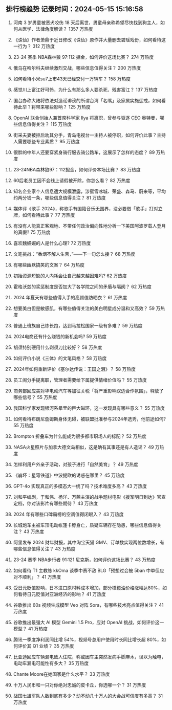 
## 排行榜趋势 记录时间：2024-05-15 15:16:58
  
  1. 河南 3 岁男童被恶犬咬伤 18 天后离世，男童母亲称希望尽快找到狗主人，如何从医学、法律角度解读？ 1357 万热度
    
  2. 《诛仙》作者萧鼎于近日修改《诛仙》原作并大量删去碧瑶戏份，如何看待这一行为？ 312 万热度
    
  3. 23-24 赛季 NBA森林狼 97:112 掘金，如何评价这场比赛？ 274 万热度
    
  4. 俄乌在哈尔科夫继续激烈交战，哪些信息值得关注？ 200 万热度
    
  5. 如何看待小米su7上市43天已经交付一万辆车？ 158 万热度
    
  6. 感觉川上富江好可怜，为什么有那么多人要杀死、残害富江？ 137 万热度
    
  7. 国台办称大陆将依法对造谣诽谤的所谓台湾「名嘴」及家属实施惩戒，如何看待此举？将带来哪些影响？ 125 万热度
    
  8. OpenAI 联合创始人兼首席科学家 Ilya 将离职，曾参与驱逐 CEO 奥特曼，哪些信息值得关注？ 115 万热度
    
  9. 街采夫妻被拒后劝其分手，青岛电视台一主持人被停职，如何评价此事？主持人需要哪些专业素质？ 95 万热度
    
  10. 很胖的中年人还要穿紧身骑行服去骑公路车，这展示了怎样的态度？ 89 万热度
    
  11. 23-24NBA森林狼97：112掘金，如何评价本场比赛？ 83 万热度
    
  12. 60后老员工因不会线上请假被开除，你怎么看？ 82 万热度
    
  13. 知名企业家个人信息遭大规模泄露，涉蜜雪冰城、荣盛、森马、蔚来等，平均约两分钱一条，哪些信息值得关注？ 81 万热度
    
  14. 媒体评《歌手 2024》，称歌手有国籍音乐无国界，没必要借「歌手」打对立牌，如何看待此事？ 77 万热度
    
  15. 有没有人能真正客观地、不带任何政治偏向性地分析一下美国阿波罗载人登月的真假? 75 万热度
    
  16. 喜欢魏嬿婉的人是什么心理? 72 万热度
    
  17. 文笔挑战：“香烟不解人生苦，”——下一句怎么接？ 68 万热度
    
  18. 有哪些幽默搞笑的文案？ 64 万热度
    
  19. 初始资源短缺的人内耗会让自己越来越困难吗? 62 万热度
    
  20. 霍格沃兹的奖惩制度是否加大了各学院之间的矛盾与隔阂？ 62 万热度
    
  21. 2024 年夏天有哪些值得入手的高颜值防晒衣？ 61 万热度
    
  22. 想要美白但是敏感肌，有哪些值得关注的美白明星成分温和又高效？ 59 万热度
    
  23. 普通上班族自己练长跑，达到马拉松国家一级有多难？ 59 万热度
    
  24. 2024电商还有什么赚钱的新机会吗? 59 万热度
    
  25. 胡须特别硬用什么剃须刀比较好？ 58 万热度
    
  26. 如何评价小说《三体》的文笔风格？ 58 万热度
    
  27. 2024年如何重新评价《塞尔达传说：王国之泪》？ 58 万热度
    
  28. 员工闹分手提离职，管理者需要给下属提供情绪价值吗？ 55 万热度
    
  29. 商务部回应美对华电动汽车等加征关税「将严重影响双边合作氛围」，释放了哪些信号？ 55 万热度
    
  30. 我国科学家发现银河系晕里的巨大磁环，这一发现具有哪些意义？ 55 万热度
    
  31. 如何看待布朗尼詹姆斯身体无碍，被联盟批准参与2024年选秀，他前途如何? 55 万热度
    
  32. Brompton 折叠车为什么能成为很多都市职场人的标配？ 52 万热度
    
  33. NASA火星照片与加拿大德文岛相似，这是确有其事还是有人造谣？ 49 万热度
    
  34. 怎样利用户外亲子活动，对孩子进行「自然美育」？ 49 万热度
    
  35. 《崩坏：星穹铁道》中波提欧的诱惑在哪里？ 45 万热度
    
  36. GPT-4o 实现真正的多模态大一统了吗？技术难度多高？ 43 万热度
    
  37. 刘和平编剧，于和伟、杨洋、万茜主演的战争题材电影《援军明日到达》官宣定档，你对该影片有哪些期待？ 43 万热度
    
  38. 2024 年有哪些口碑霸榜的空调值得闭眼入？ 43 万热度
    
  39. 长城炮车主被车顶电动帐篷卡脖身亡，质疑车辆存在隐患，哪些信息值得关注？ 43 万热度
    
  40. 阿里发布 2024 财年财报，其中淘宝天猫 GMV、订单数实现两位数增长，有哪些信息值得关注？ 43 万热度
    
  41. 23-24 赛季 NBA步行者 91:121 尼克斯，如何评价这场比赛？ 43 万热度
    
  42. 如何看待 T1 主教练 kkOma 谈季中赛不敌 BLG「预想过会被 5ban 中单但应对不顺利」？ 41 万热度
    
  43. 受日元贬值影响，日本进口原材料成本增加，部分橄榄油价格涨幅达80%，如何看待日元贬值对亚洲经济的影响？ 41 万热度
    
  44. 谷歌推出 60s 视频生成模型 Veo 对阵 Sora，有哪些技术亮点值得关注？ 41 万热度
    
  45. 谷歌推出最强大 AI 模型 Gemini 1.5 Pro，应对 OpenAI 挑战，如何评价这一模型？ 41 万热度
    
  46. 腾讯一季度净利润同比增 54%，视频号总用户使用时长同比增长超 80%，如何评价其 Q1 业绩？ 35 万热度
    
  47. 比亚迪回应车辆漏电致人住院，称或因车主突然发病手脚麻木，误以为触电，电动车漏电可能性有多大？ 35 万热度
    
  48. Chante Moore在她国家是什么水平？ 33 万热度
    
  49. 十万人民币和一只对你绝对忠诚的皮卡丘，你选哪一个？ 31 万热度
    
  50. 战国七雄军队人数到底有多少？动不动几十万人的大会战可信度有多高？ 31 万热度
    